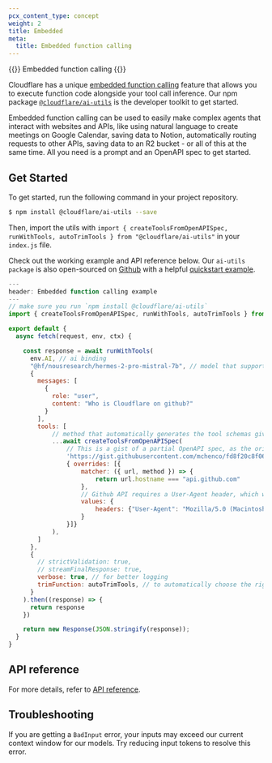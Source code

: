 ```yaml
---
pcx_content_type: concept
weight: 2
title: Embedded
meta:
  title: Embedded function calling
---
```


{{<heading-pill style="beta">}} Embedded function calling {{</heading-pill>}}

Cloudflare has a unique [embedded function calling](https://blog.cloudflare.com/embedded-function-calling) feature that allows you to execute function code alongside your tool call inference. Our npm package [`@cloudflare/ai-utils`](https://www.npmjs.com/package/@cloudflare/ai-utils) is the developer toolkit to get started.

Embedded function calling can be used to easily make complex agents that interact with websites and APIs, like using natural language to create meetings on Google Calendar, saving data to Notion, automatically routing requests to other APIs, saving data to an R2 bucket - or all of this at the same time. All you need is a prompt and an OpenAPI spec to get started.


## Get Started

To get started, run the following command in your project repository.

```sh
$ npm install @cloudflare/ai-utils --save
```

Then, import the utils with `import { createToolsFromOpenAPISpec, runWithTools, autoTrimTools } from "@cloudflare/ai-utils"` in your `index.js` file.

Check out the working example and API reference below. Our `ai-utils package` is also open-sourced on [Github](https://github.com/cloudflare/ai-utils) with a helpful [quickstart example](https://github.com/cloudflare/ai-utils/tree/main/examples/quickstart).

```js
---
header: Embedded function calling example
---
// make sure you run `npm install @cloudflare/ai-utils`
import { createToolsFromOpenAPISpec, runWithTools, autoTrimTools } from "@cloudflare/ai-utils"

export default {
  async fetch(request, env, ctx) {

    const response = await runWithTools(
      env.AI, // ai binding
      "@hf/nousresearch/hermes-2-pro-mistral-7b", // model that supports function calling
      {
        messages: [
          {
            role: "user",
            content: "Who is Cloudflare on github?"
          }
        ],
        tools: [
            // method that automatically generates the tool schemas given an OpenAPI spec
            ...await createToolsFromOpenAPISpec(
                // This is a gist of a partial OpenAPI spec, as the original one was too long
                'https://gist.githubusercontent.com/mchenco/fd8f20c8f06d50af40b94b0671273dc1/raw/f9d4b5cd5944cc32d6b34cad0406d96fd3acaca6/partial_api.github.com.json',
                { overrides: [{
                    matcher: ({ url, method }) => {
                        return url.hostname === "api.github.com"
                    },
                    // Github API requires a User-Agent header, which we can add with an override
                    values: {
                        headers: {"User-Agent": "Mozilla/5.0 (Macintosh; Intel Mac OS X 10_15_7) AppleWebKit/537.36 (KHTML, like Gecko) Chrome/112.0.0.0 Safari/537.36",}
                    }
                }]}
            ),
        ]
      },   
      {
        // strictValidation: true,
        // streamFinalResponse: true, 
        verbose: true, // for better logging
        trimFunction: autoTrimTools, // to automatically choose the right tools
      }
    ).then((response) => {
      return response
    })

    return new Response(JSON.stringify(response));
  }
}
```

## API reference

For more details, refer to [API reference](/workers-ai/function-calling/embedded/api-reference/).

## Troubleshooting

If you are getting a `BadInput` error, your inputs may exceed our current context window for our models. Try reducing input tokens to resolve this error.
